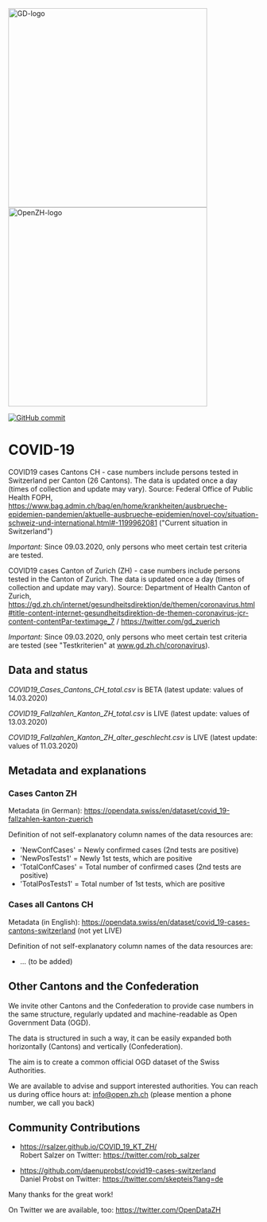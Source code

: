 <img src="https://github.com/openZH/covid_19/blob/master/gd.png" alt="GD-logo" width="400" />
<img src="https://github.com/openZH/covid_19/blob/master/statistisches_amt_kt_zh.png" alt="OpenZH-logo" width="400" />

[![GitHub commit](https://img.shields.io/github/last-commit/openZH/covid_19)](https://github.com/openZH/covid_19/commits/master)


# COVID-19
COVID19 cases Cantons CH - case numbers include persons tested in Switzerland per Canton (26 Cantons). The data is updated once a day (times of collection and update may vary). Source: Federal Office of Public Health FOPH, https://www.bag.admin.ch/bag/en/home/krankheiten/ausbrueche-epidemien-pandemien/aktuelle-ausbrueche-epidemien/novel-cov/situation-schweiz-und-international.html#-1199962081 ("Current situation in Switzerland")

*Important:* Since 09.03.2020, only persons who meet certain test criteria are tested.

COVID19 cases Canton of Zurich (ZH) - case numbers include persons tested in the Canton of Zurich. The data is updated once a day (times of collection and update may vary). Source: Department of Health Canton of Zurich, https://gd.zh.ch/internet/gesundheitsdirektion/de/themen/coronavirus.html#title-content-internet-gesundheitsdirektion-de-themen-coronavirus-jcr-content-contentPar-textimage_7 / https://twitter.com/gd_zuerich

*Important:* Since 09.03.2020, only persons who meet certain test criteria are tested (see "Testkriterien" at www.gd.zh.ch/coronavirus).

## Data and status
*COVID19_Cases_Cantons_CH_total.csv* is BETA (latest update: values of 14.03.2020)

*COVID19_Fallzahlen_Kanton_ZH_total.csv* is LIVE (latest update: values of 13.03.2020)

*COVID19_Fallzahlen_Kanton_ZH_alter_geschlecht.csv* is LIVE (latest update: values of 11.03.2020)

## Metadata and explanations
### Cases Canton ZH 
Metadata (in German): https://opendata.swiss/en/dataset/covid_19-fallzahlen-kanton-zuerich

Definition of not self-explanatory column names of the data resources are:
- 'NewConfCases' = Newly confirmed cases (2nd tests are positive)
- 'NewPosTests1' = Newly 1st tests, which are positive
- 'TotalConfCases' = Total number of confirmed cases (2nd tests are positive)
- 'TotalPosTests1' = Total number of 1st tests, which are positive
### Cases all Cantons CH
Metadata (in English): https://opendata.swiss/en/dataset/covid_19-cases-cantons-switzerland (not yet LIVE)

Definition of not self-explanatory column names of the data resources are:
- ... (to be added)

## Other Cantons and the Confederation

We invite other Cantons and the Confederation to provide case numbers in the same structure, regularly updated and machine-readable as Open Government Data (OGD).

The data is structured in such a way, it can be easily expanded both horizontally (Cantons) and vertically (Confederation).

The aim is to create a common official OGD dataset of the Swiss Authorities.

We are available to advise and support interested authorities. You can reach us during office hours at: info@open.zh.ch (please mention a phone number, we call you back)

## Community Contributions
- https://rsalzer.github.io/COVID_19_KT_ZH/ <br>Robert Salzer on Twitter: https://twitter.com/rob_salzer

- https://github.com/daenuprobst/covid19-cases-switzerland <br>Daniel Probst on Twitter: https://twitter.com/skepteis?lang=de



Many thanks for the great work!

On Twitter we are available, too: https://twitter.com/OpenDataZH
